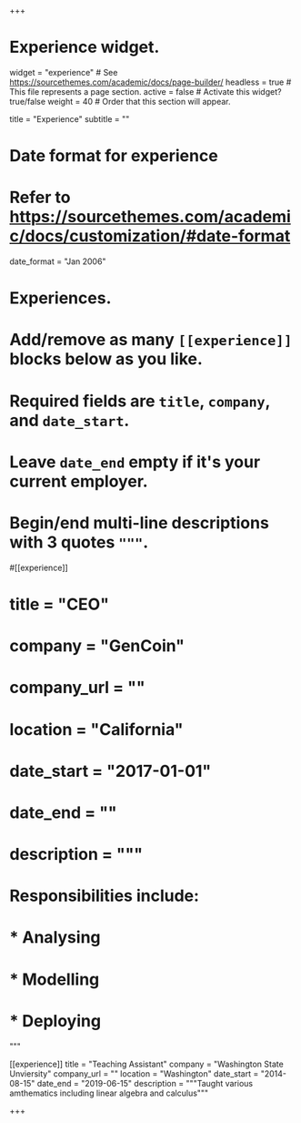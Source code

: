 +++
# Experience widget.
widget = "experience"  # See https://sourcethemes.com/academic/docs/page-builder/
headless = true  # This file represents a page section.
active = false  # Activate this widget? true/false
weight = 40  # Order that this section will appear.

title = "Experience"
subtitle = ""

# Date format for experience
#   Refer to https://sourcethemes.com/academic/docs/customization/#date-format
date_format = "Jan 2006"

# Experiences.
#   Add/remove as many `[[experience]]` blocks below as you like.
#   Required fields are `title`, `company`, and `date_start`.
#   Leave `date_end` empty if it's your current employer.
#   Begin/end multi-line descriptions with 3 quotes `"""`.
#[[experience]]
#  title = "CEO"
#  company = "GenCoin"
#  company_url = ""
#  location = "California"
#  date_start = "2017-01-01"
#  date_end = ""
#  description = """
# Responsibilities include:
  
#  * Analysing
#  * Modelling
#  * Deploying
  """

[[experience]]
  title = "Teaching Assistant"
  company = "Washington State Unviersity"
  company_url = ""
  location = "Washington"
  date_start = "2014-08-15"
  date_end = "2019-06-15"
  description = """Taught various amthematics including linear algebra and calculus"""

+++
